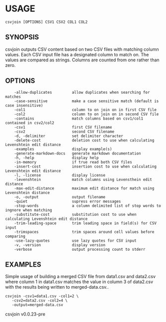 
# USAGE

	csvjoin [OPTIONS] CSV1 CSV2 COL1 COL2

## SYNOPSIS


csvjoin outputs CSV content based on two CSV files with matching column values.
Each CSV input file has a designated column to match on. The values are
compared as strings. Columns are counted from one rather than zero.


## OPTIONS

```
    -allow-duplicates         allow duplicates when searching for matches
    -case-sensitive           make a case sensitive match (default is case insensitive)
    -col1                     column to on join on in first CSV file
    -col2                     column to on join on in second CSV file
    -contains                 match columns based on csv1/col1 contained in csv2/col2
    -csv1                     first CSV filename
    -csv2                     second CSV filename
    -d, -delimiter            set delimiter character
    -delete-cost              deletion cost to use when calculating Levenshtein edit distance
    -examples                 display example(s)
    -generate-markdown-docs   generate markdown documentation
    -h, -help                 display help
    -in-memory                if true read both CSV files
    -insert-cost              insertion cost to use when calculating Levenshtein edit distance
    -l, -license              display license
    -levenshtein              match columns using Levensthein edit distance
    -max-edit-distance        maximum edit distance for match using Levenshtein distance
    -o, -output               output filename
    -quiet                    supress error messages
    -stop-words               a column delimited list of stop words to ingnore when matching
    -substitute-cost          substitution cost to use when calculating Levenshtein edit distance
    -trim-leading-space       trim leading space in field(s) for CSV input
    -trimspaces               trim spaces around cell values before comparing
    -use-lazy-quotes          use lazy quotes for CSV input
    -v, -version              display version
    -verbose                  output processing count to stderr
```


## EXAMPLES


Simple usage of building a merged CSV file from data1.csv
and data2.csv where column 1 in data1.csv matches the value in
column 3 of data2.csv with the results being written to 
merged-data.csv..

    csvjoin -csv1=data1.csv -col1=2 \
       -csv2=data2.csv -col2=4 \
       -output=merged-data.csv


csvjoin v0.0.23-pre

